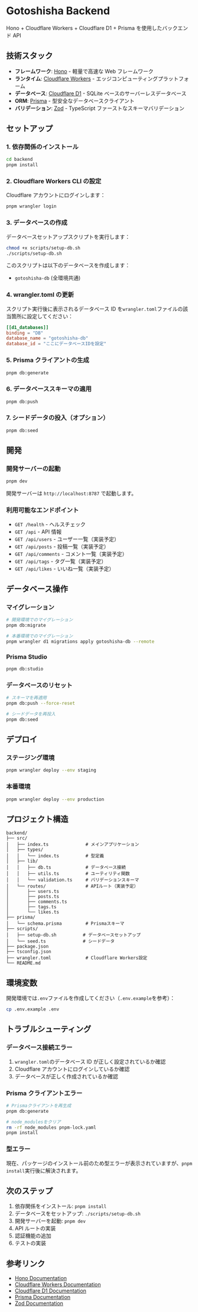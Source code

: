 # Gotoshisha Backend

Hono + Cloudflare Workers + Cloudflare D1 + Prisma を使用したバックエンド API

## 技術スタック

- **フレームワーク**: [Hono](https://hono.dev/) - 軽量で高速な Web フレームワーク
- **ランタイム**: [Cloudflare Workers](https://workers.cloudflare.com/) - エッジコンピューティングプラットフォーム
- **データベース**: [Cloudflare D1](https://developers.cloudflare.com/d1/) - SQLite ベースのサーバーレスデータベース
- **ORM**: [Prisma](https://www.prisma.io/) - 型安全なデータベースクライアント
- **バリデーション**: [Zod](https://zod.dev/) - TypeScript ファーストなスキーマバリデーション

## セットアップ

### 1. 依存関係のインストール

```bash
cd backend
pnpm install
```

### 2. Cloudflare Workers CLI の設定

Cloudflare アカウントにログインします：

```bash
pnpm wrangler login
```

### 3. データベースの作成

データベースセットアップスクリプトを実行します：

```bash
chmod +x scripts/setup-db.sh
./scripts/setup-db.sh
```

このスクリプトは以下のデータベースを作成します：

- `gotoshisha-db` (全環境共通)

### 4. wrangler.toml の更新

スクリプト実行後に表示されるデータベース ID を`wrangler.toml`ファイルの該当箇所に設定してください：

```toml
[[d1_databases]]
binding = "DB"
database_name = "gotoshisha-db"
database_id = "ここにデータベースIDを設定"
```

### 5. Prisma クライアントの生成

```bash
pnpm db:generate
```

### 6. データベーススキーマの適用

```bash
pnpm db:push
```

### 7. シードデータの投入（オプション）

```bash
pnpm db:seed
```

## 開発

### 開発サーバーの起動

```bash
pnpm dev
```

開発サーバーは `http://localhost:8787` で起動します。

### 利用可能なエンドポイント

- `GET /health` - ヘルスチェック
- `GET /api` - API 情報
- `GET /api/users` - ユーザー一覧（実装予定）
- `GET /api/posts` - 投稿一覧（実装予定）
- `GET /api/comments` - コメント一覧（実装予定）
- `GET /api/tags` - タグ一覧（実装予定）
- `GET /api/likes` - いいね一覧（実装予定）

## データベース操作

### マイグレーション

```bash
# 開発環境でのマイグレーション
pnpm db:migrate

# 本番環境でのマイグレーション
pnpm wrangler d1 migrations apply gotoshisha-db --remote
```

### Prisma Studio

```bash
pnpm db:studio
```

### データベースのリセット

```bash
# スキーマを再適用
pnpm db:push --force-reset

# シードデータを再投入
pnpm db:seed
```

## デプロイ

### ステージング環境

```bash
pnpm wrangler deploy --env staging
```

### 本番環境

```bash
pnpm wrangler deploy --env production
```

## プロジェクト構造

```
backend/
├── src/
│   ├── index.ts              # メインアプリケーション
│   ├── types/
│   │   └── index.ts          # 型定義
│   ├── lib/
│   │   ├── db.ts             # データベース接続
│   │   ├── utils.ts          # ユーティリティ関数
│   │   └── validation.ts     # バリデーションスキーマ
│   └── routes/               # APIルート（実装予定）
│       ├── users.ts
│       ├── posts.ts
│       ├── comments.ts
│       ├── tags.ts
│       └── likes.ts
├── prisma/
│   └── schema.prisma         # Prismaスキーマ
├── scripts/
│   ├── setup-db.sh          # データベースセットアップ
│   └── seed.ts              # シードデータ
├── package.json
├── tsconfig.json
├── wrangler.toml             # Cloudflare Workers設定
└── README.md
```

## 環境変数

開発環境では`.env`ファイルを作成してください（`.env.example`を参考）：

```bash
cp .env.example .env
```

## トラブルシューティング

### データベース接続エラー

1. `wrangler.toml`のデータベース ID が正しく設定されているか確認
2. Cloudflare アカウントにログインしているか確認
3. データベースが正しく作成されているか確認

### Prisma クライアントエラー

```bash
# Prismaクライアントを再生成
pnpm db:generate

# node_modulesをクリア
rm -rf node_modules pnpm-lock.yaml
pnpm install
```

### 型エラー

現在、パッケージのインストール前のため型エラーが表示されていますが、`pnpm install`実行後に解決されます。

## 次のステップ

1. 依存関係をインストール: `pnpm install`
2. データベースをセットアップ: `./scripts/setup-db.sh`
3. 開発サーバーを起動: `pnpm dev`
4. API ルートの実装
5. 認証機能の追加
6. テストの実装

## 参考リンク

- [Hono Documentation](https://hono.dev/)
- [Cloudflare Workers Documentation](https://developers.cloudflare.com/workers/)
- [Cloudflare D1 Documentation](https://developers.cloudflare.com/d1/)
- [Prisma Documentation](https://www.prisma.io/docs/)
- [Zod Documentation](https://zod.dev/)
